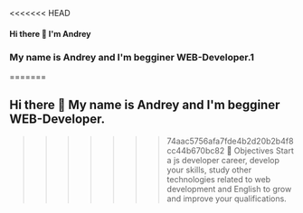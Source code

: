 <<<<<<< HEAD
#### Hi there 👋 I'm Andrey 
### My name is Andrey and I'm begginer WEB-Developer.1
=======
## Hi there 👋 My name is Andrey and I'm begginer WEB-Developer.
>>>>>>> 74aac5756afa7fde4b2d20b2b4f8cc44b670bc82
🎯 Objectives
Start a js developer career, develop your skills, study other technologies related to web development and English to grow and improve your qualifications.

